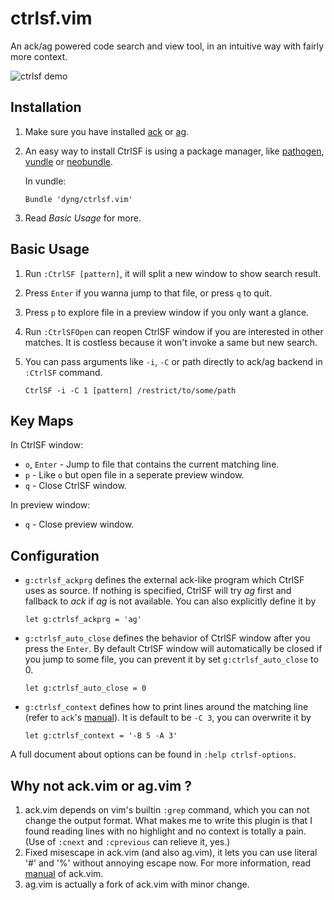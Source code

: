 # ctrlsf.vim

An ack/ag powered code search and view tool, in an intuitive way with fairly more context.

![ctrlsf demo](http://i.imgur.com/HOK9llj.gif)

## Installation

1. Make sure you have installed [ack][1] or [ag][2].
2. An easy way to install CtrlSF is using a package manager, like [pathogen][3], [vundle][4] or [neobundle][5].

    In vundle:

    ```vim
    Bundle 'dyng/ctrlsf.vim'
    ```

3. Read *Basic Usage* for more.

## Basic Usage

1. Run `:CtrlSF [pattern]`, it will split a new window to show search result.
2. Press `Enter` if you wanna jump to that file, or press `q` to quit.
3. Press `p` to explore file in a preview window if you only want a glance.
3. Run `:CtrlSFOpen` can reopen CtrlSF window if you are interested in other matches. It is costless because it won't invoke a same but new search.
4. You can pass arguments like `-i`, `-C` or path directly to ack/ag backend in `:CtrlSF` command.

    ```vim
    CtrlSF -i -C 1 [pattern] /restrict/to/some/path
    ```

## Key Maps

In CtrlSF window:

- `o`, `Enter` - Jump to file that contains the current matching line.
- `p` - Like `o` but open file in a seperate preview window.
- `q` - Close CtrlSF window.

In preview window:

- `q` - Close preview window.

## Configuration

- `g:ctrlsf_ackprg` defines the external ack-like program which CtrlSF uses as source. If nothing is specified, CtrlSF will try *ag* first and fallback to *ack* if *ag* is not available. You can also explicitly define it by

    ```vim
    let g:ctrlsf_ackprg = 'ag'
    ```

- `g:ctrlsf_auto_close` defines the behavior of CtrlSF window after you press the `Enter`. By default CtrlSF window will automatically be closed if you jump to some file, you can prevent it by set `g:ctrlsf_auto_close` to 0.

    ```vim
    let g:ctrlsf_auto_close = 0
    ```

- `g:ctrlsf_context` defines how to print lines around the matching line (refer to `ack`'s [manual][6]). It is default to be `-C 3`, you can overwrite it by

    ```vim
    let g:ctrlsf_context = '-B 5 -A 3'
    ```

A full document about options can be found in `:help ctrlsf-options`.

## Why not ack.vim or ag.vim ?
1. ack.vim depends on vim's builtin `:grep` command, which you can not change the output format. What makes me to write this plugin is that I found reading lines with no highlight and no context is totally a pain. (Use of `:cnext` and `:cprevious` can relieve it, yes.)
2. Fixed misescape in ack.vim (and also ag.vim), it lets you can use literal '#' and '%' without annoying escape now. For more information, read [manual][7] of ack.vim.
3. ag.vim is actually a fork of ack.vim with minor change.

[1]: https://github.com/petdance/ack
[2]: https://github.com/ggreer/the_silver_searcher
[3]: https://github.com/tpope/vim-pathogen
[4]: https://github.com/gmarik/vundle
[5]: https://github.com/Shougo/neobundle.vim
[6]: http://search.cpan.org/~petdance/ack-2.12/ack#OPTIONS
[7]: https://github.com/mileszs/ack.vim#gotchas
